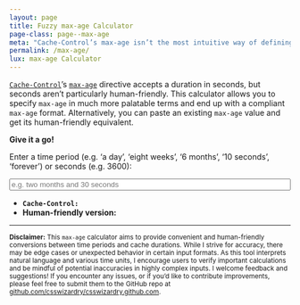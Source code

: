 ```yaml
---
layout: page
title: Fuzzy max-age Calculator
page-class: page--max-age
meta: "Cache-Control’s max-age isn’t the most intuitive way of defining time. This calculator has your back."
permalink: /max-age/
lux: max-age Calculator
---
```


[`Cache-Control`](/2019/03/cache-control-for-civilians/)’s
[`max-age`](/2023/10/what-is-the-maximum-max-age/)
directive accepts a duration in seconds, but seconds aren’t particularly
human-friendly. This calculator allows you to specify `max-age` in much more
palatable terms and end up with a compliant `max-age` format. Alternatively, you
can paste an existing `max-age` value and get its human-friendly equivalent.

**Give it a go!**

<style>
  .c-input-text--max-age {
    width: 100%;
  }
</style>

<label for="jsInput">Enter a time period (e.g. ‘a day’, ‘eight weeks’, ‘6 months’, ‘10 seconds’, ‘forever’) or seconds (e.g. 3600):</label>

<input type="text" class="c-input-text  c-input-text--max-age" id="jsInput" name="max-age-input" placeholder="e.g. two months and 30 seconds">

<ul>
  <li><code><strong>Cache-Control:</strong> </code><output id="jsOutput"></output></li>
  <li><strong>Human-friendly version:</strong> <output id="jsOutputHuman"></output></li>
</ul>

<script>
  // Set up a word–number map
  const wordToNumber = {
    'zero':      0,
    'one':       1,
    'two':       2,
    'three':     3,
    'four':      4,
    'five':      5,
    'six':       6,
    'seven':     7,
    'eight':     8,
    'nine':      9,
    'ten':       10,
    'eleven':    11,
    'twelve':    12,
    'thirteen':  13,
    'fourteen':  14,
    'fifteen':   15,
    'sixteen':   16,
    'seventeen': 17,
    'eighteen':  18,
    'nineteen':  19,
    'twenty':    20,
    'thirty':    30,
    'forty':     40,
    'fifty':     50,
    'sixty':     60,
    'seventy':   70,
    'eighty':    80,
    'ninety':    90,
  };

  // Conversion factors
  const secondsPerMinute = 60;
  const secondsPerHour   = 60  * secondsPerMinute;
  const secondsPerDay    = 24  * secondsPerHour;
  const secondsPerWeek   = 7   * secondsPerDay;
  const secondsPerMonth  = 30  * secondsPerDay; // Approximate for 30 days
  const secondsPerYear   = 365 * secondsPerDay;

  // Debounce function
  function debounce(fn, delay) {
    let timeout;
    return function(...args) {
      clearTimeout(timeout);
      timeout = setTimeout(() => fn.apply(this, args), delay);
    };
  }

  function calculateMaxAge() {
    const input = document.getElementById('jsInput').value.trim().toLowerCase();
    const output = document.getElementById('jsOutput');
    const outputHuman = document.getElementById('jsOutputHuman');
    let maxAge = 0;

    // Check if input is a number (in seconds) to reverse engineer
    if (!isNaN(input) && input !== '') {
      let seconds = Math.abs(parseInt(input));  // Convert to absolute value
      output.textContent = 'max-age=' + seconds;
      outputHuman.textContent = humanizeTime(seconds);
      return;
    }

    // Error checking for invalid inputs
    if (!input) {
      output.textContent = 'Invalid time period: please try again.';
      return;
    }

    // Split input by ‘and’ to handle multiple time parts (e.g., ‘2 hours and 30 seconds’)
    const parts = input.split('and');

    parts.forEach(part => {
      if (part.includes('forever')) {
        maxAge = 2147483648; // Maximum allowed value for max-age
      } else if (part.includes('second')) {
        maxAge += Math.abs(parseTime(part)) * 1;
      } else if (part.includes('minute')) {
        maxAge += Math.abs(parseTime(part)) * secondsPerMinute;
      } else if (part.includes('hour')) {
        maxAge += Math.abs(parseTime(part)) * secondsPerHour;
      } else if (part.includes('day')) {
        maxAge += Math.abs(parseTime(part)) * secondsPerDay;
      } else if (part.includes('week')) {
        maxAge += Math.abs(parseTime(part)) * secondsPerWeek;
      } else if (part.includes('month')) {
        maxAge += Math.abs(parseTime(part)) * secondsPerMonth;
      } else if (part.includes('year')) {
        maxAge += Math.abs(parseTime(part)) * secondsPerYear;
      } else {
        output.textContent = 'Error: Unsupported time format.';
        return;
      }
    });

    // Ensure max-age doesn’t exceed the specced limit: https://csswizardry.com/2023/10/what-is-the-maximum-max-age/
    if (maxAge > 2147483648) {
      maxAge = 2147483648;
    }

    // Display the result
    output.textContent = 'max-age=' + maxAge;
    outputHuman.textContent = humanizeTime(maxAge);
  }

  function parseTime(input) {
    // Extract the number part (digit or word) and convert it to an actual
    // number.
    const numberMatch = input.match(/(\d+|\b(?:one|two|three|four|five|six|seven|eight|nine|ten|eleven|twelve|thirteen|fourteen|fifteen|sixteen|seventeen|eighteen|nineteen|twenty|thirty|forty|fifty|sixty|seventy|eighty|ninety)\b)/);

    if (!numberMatch) {
      return 1; // Default to 1 if no number is provided (e.g., ‘a day’)
    }

    const numberString = numberMatch[0];
    let number = parseInt(numberString);

    // If the number is a word, convert it using the wordToNumber map
    if (isNaN(number)) {
      number = wordToNumber[numberString];
    }

    return Math.abs(number) || 1; // Return the absolute value, or else return 1
  }

  // Function to convert seconds into human-friendly time format
  function humanizeTime(seconds) {
    const years = Math.floor(seconds / secondsPerYear);
    seconds %= secondsPerYear;
    const months = Math.floor(seconds / secondsPerMonth);
    seconds %= secondsPerMonth;
    const days = Math.floor(seconds / secondsPerDay);
    seconds %= secondsPerDay;
    const hours = Math.floor(seconds / secondsPerHour);
    seconds %= secondsPerHour;
    const minutes = Math.floor(seconds / secondsPerMinute);
    seconds %= secondsPerMinute;

    const parts = [];
    if (years) parts.push(`${years} year${years > 1 ? 's' : ''}`);
    if (months) parts.push(`${months} month${months > 1 ? 's' : ''}`);
    if (days) parts.push(`${days} day${days > 1 ? 's' : ''}`);
    if (hours) parts.push(`${hours} hour${hours > 1 ? 's' : ''}`);
    if (minutes) parts.push(`${minutes} minute${minutes > 1 ? 's' : ''}`);
    if (seconds) parts.push(`${seconds} second${seconds > 1 ? 's' : ''}`);

    return parts.length > 0 ? parts.join(' and ') : '0 seconds';
  }

  // Attach the input event listener with debounce
  document.getElementById('jsInput').addEventListener('input', debounce(calculateMaxAge, 300));
</script>

---

<small><strong>Disclaimer:</strong> This `max-age` calculator aims to provide
convenient and human-friendly conversions between time periods and cache
durations. While I strive for accuracy, there may be edge cases or unexpected
behavior in certain input formats. As this tool interprets natural language and
various time units, I encourage users to verify important calculations and be
mindful of potential inaccuracies in highly complex inputs. I welcome feedback
and suggestions! If you encounter any issues, or if you’d like to contribute
improvements, please feel free to submit them to the GitHub repo at
[github.com/csswizardry/csswizardry.github.com](https://github.com/csswizardry/csswizardry.github.com/blob/master/max-age.md).</small>
